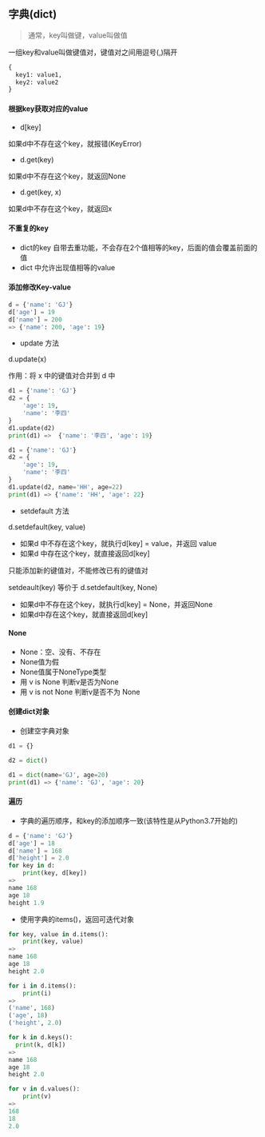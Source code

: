 ## 字典(dict)

> 通常，key叫做键，value叫做值

一组key和value叫做键值对，键值对之间用逗号(,)隔开

```python
{
  key1: value1,
  key2: value2
}
```

#### 根据key获取对应的value

* d[key]

如果d中不存在这个key，就报错(KeyError)

* d.get(key)

如果d中不存在这个key，就返回None

* d.get(key, x)

如果d中不存在这个key，就返回x

#### 不重复的key

* dict的key 自带去重功能，不会存在2个值相等的key，后面的值会覆盖前面的值
* dict 中允许出现值相等的value

#### 添加修改Key-value

```python
d = {'name': 'GJ'}
d['age'] = 19
d['name'] = 200
=> {'name': 200, 'age': 19}
```

* update 方法

d.update(x)

作用：将 x 中的键值对合并到 d 中

```python
d1 = {'name': 'GJ'}
d2 = {
    'age': 19,
    'name': '李四'
}
d1.update(d2)
print(d1) =>  {'name': '李四', 'age': 19}
```

```python
d1 = {'name': 'GJ'}
d2 = {
    'age': 19,
    'name': '李四'
}
d1.update(d2, name='HH', age=22)
print(d1) => {'name': 'HH', 'age': 22}
```

* setdefault 方法

d.setdefault(key, value)

* 如果d 中不存在这个key，就执行d[key] = value，并返回 value
* 如果d 中存在这个key，就直接返回d[key]

只能添加新的键值对，不能修改已有的键值对

setdeault(key) 等价于 d.setdefault(key, None)

* 如果d中不存在这个key，就执行d[key] = None，并返回None
* 如果d中存在这个key，就直接返回d[key]

#### None

* None：空、没有、不存在
* None值为假
* None值属于NoneType类型
* 用 v is None 判断v是否为None
* 用 v is not None 判断v是否不为 None

#### 创建dict对象

* 创建空字典对象

```python
d1 = {}
```

```python
d2 = dict()
```

```python
d1 = dict(name='GJ', age=20)
print(d1) => {'name': 'GJ', 'age': 20}
```

#### 遍历

* 字典的遍历顺序，和key的添加顺序一致(该特性是从Python3.7开始的)

```python
d = {'name': 'GJ'}
d['age'] = 18
d['name'] = 168
d['height'] = 2.0
for key in d:
    print(key, d[key])
=> 
name 168
age 18
height 1.9
```

* 使用字典的items()，返回可迭代对象

```python
for key, value in d.items():
    print(key, value)
=>
name 168
age 18
height 2.0
```

```python
for i in d.items():
    print(i)
=>
('name', 168)
('age', 18)
('height', 2.0)
```

```python
for k in d.keys():
  print(k, d[k])
=>
name 168
age 18
height 2.0
```

```python
for v in d.values():
    print(v)
=>
168
18
2.0
```

